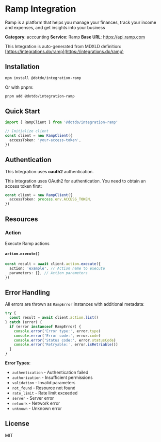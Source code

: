# Ramp Integration

Ramp is a platform that helps you manage your finances, track your income and expenses, and get insights into your business

**Category**: accounting
**Service**: Ramp
**Base URL**: https://api.ramp.com

This Integration is auto-generated from MDXLD definition: [https://integrations.do/ramp](https://integrations.do/ramp)

## Installation

```bash
npm install @dotdo/integration-ramp
```

Or with pnpm:

```bash
pnpm add @dotdo/integration-ramp
```

## Quick Start

```typescript
import { RampClient } from '@dotdo/integration-ramp'

// Initialize client
const client = new RampClient({
  accessToken: 'your-access-token',
})
```

## Authentication

This Integration uses **oauth2** authentication.

This Integration uses OAuth2 for authentication. You need to obtain an access token first:

```typescript
const client = new RampClient({
  accessToken: process.env.ACCESS_TOKEN,
})
```

## Resources

### Action

Execute Ramp actions

#### `action.execute()`

```typescript
const result = await client.action.execute({
  action: 'example', // Action name to execute
  parameters: {}, // Action parameters
})
```

## Error Handling

All errors are thrown as `RampError` instances with additional metadata:

```typescript
try {
  const result = await client.action.list()
} catch (error) {
  if (error instanceof RampError) {
    console.error('Error type:', error.type)
    console.error('Error code:', error.code)
    console.error('Status code:', error.statusCode)
    console.error('Retryable:', error.isRetriable())
  }
}
```

**Error Types:**

- `authentication` - Authentication failed
- `authorization` - Insufficient permissions
- `validation` - Invalid parameters
- `not_found` - Resource not found
- `rate_limit` - Rate limit exceeded
- `server` - Server error
- `network` - Network error
- `unknown` - Unknown error

## License

MIT
